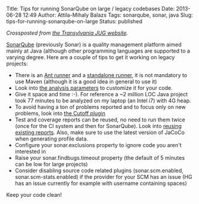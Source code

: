 Title: Tips for running SonarQube on large / legacy codebases
Date: 2013-06-28 12:49
Author: Attila-Mihaly Balazs
Tags: sonarqube, sonar, java
Slug: tips-for-running-sonarqube-on-large
Status: published

*Crossposted from [the Transylvania JUG
website](http://www.transylvania-jug.org/archives/5702).*

[SonarQube](http://www.sonarqube.org/) (previously Sonar) is a quality
management platform aimed mainly at Java (although other programming
languages are supported to a varying degree. Here are a couple of tips
to get it working on legacy projects:

-   There is an [Ant
    runner](http://docs.codehaus.org/display/SONAR/Analyzing+with+SonarQube+Ant+Task)
    and a [standalone
    runner](http://docs.codehaus.org/display/SONAR/Analyzing+with+SonarQube+Runner),
    it is not mandatory to use Maven (although it is a good idea in
    general to use it)
-   Look into [the analysis
    parameters](http://docs.codehaus.org/display/SONAR/Analysis+Parameters)
    to customize it for your code.
-   Give it space and time :-). For reference a \~2 million LOC Java
    project took 77 minutes to be analyzed on my laptop (an Intel i7)
    with 4G heap.
-   To avoid having a ton of problems reported and to focus only on new
    problems, look into [the Cutoff
    plugin](http://docs.codehaus.org/display/SONAR/Cutoff+Plugin)
-   Test and coverage reports can be reused, no need to run them twice
    (once for the CI system and then for SonarQube). Look into [reusing
    existing
    reports](http://docs.codehaus.org/display/SONAR/Code+Coverage+by+Unit+Tests+for+Java+Project).
    Also, make sure to use the latest version of JaCoCo when generating
    profile data.
-   Configure your sonar.exclusions property to ignore code you aren't
    interested in
-   Raise your sonar.findbugs.timeout property (the default of 5 minutes
    can be low for large projects)
-   Consider disabling source code related plugins (sonar.scm.enabled,
    sonar.scm-stats.enabled) if the provider for your SCM has an issue
    (HG has an issue currently for example with username containing
    spaces)

Keep your code clean!
